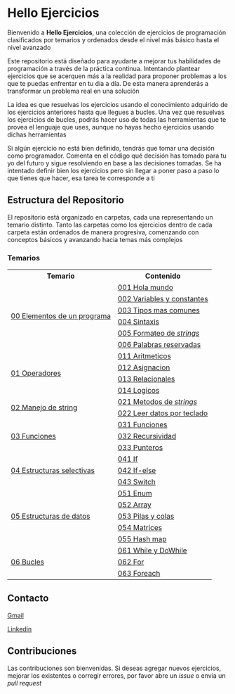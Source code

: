 # Hello Ejercicios

Bienvenido a **Hello Ejercicios**, una colección de ejercicios de programación clasificados por temarios y ordenados desde el nivel más básico hasta el nivel avanzado

Este repositorio está diseñado para ayudarte a mejorar tus habilidades de programación a través de la práctica continua. Intentando plantear ejercicios que se acerquen más a la realidad para proponer problemas a los que te puedas enfrentar en tu día a día. De esta manera aprenderás a transformar un problema real en una solución

La idea es que resuelvas los ejercicios usando el conocimiento adquirido de los ejercicios anteriores hasta que llegues a bucles. Una vez que resuelvas los ejercicios de bucles, podrás hacer uso de todas las herramientas que te provea el lenguaje que uses, aunque no hayas hecho ejercicios usando dichas herramientas

Si algún ejercicio no está bien definido, tendrás que tomar una decisión como programador. Comenta en el código qué decisión has tomado para tu yo del futuro y sigue resolviendo en base a las decisiones tomadas. Se ha intentado definir bien los ejercicios pero sin llegar a poner paso a paso lo que tienes que hacer, esa tarea te corresponde a ti

## Estructura del Repositorio

El repositorio está organizado en carpetas, cada una representando un temario distinto. Tanto las carpetas como los ejercicios dentro de cada carpeta están ordenados de manera progresiva, comenzando con conceptos básicos y avanzando hacia temas más complejos

### Temarios

<table>
  <tr>
    <th>Temario</th>
    <th>Contenido</th>
  </tr>
  <tr>
    <td rowspan="6"><a href="./00%20Elementos%20de%20un%20programa">00 Elementos de un programa</a></td>
    <td><a href="./00%20Elementos%20de%20un%20programa/001%20Hola%20mundo.md">001 Hola mundo</a></td>
  </tr>
  <tr>
    <td><a href="./00%20Elementos%20de%20un%20programa/002%20Variables%20y%20constantes.md">002 Variables y constantes</a></td>
  </tr>
  <tr>
    <td><a href="./00%20Elementos%20de%20un%20programa/003%20Tipos%20mas%20comunes.md">003 Tipos mas comunes</a></td>
  </tr>
  <tr>
    <td><a href="./00%20Elementos%20de%20un%20programa/004%20Sintaxis.md">004 Sintaxis</a></td>
  </tr>
  <tr>
    <td><a href="./00%20Elementos%20de%20un%20programa/005%20Formateo%20de%20strings.md">005 Formateo de <i>strings</i></a></td>
  </tr>
  <tr>
    <td><a href="./00%20Elementos%20de%20un%20programa/006%20Palabras%20reservadas.md">006 Palabras reservadas</a></td>
  </tr>

  <tr>
    <td rowspan="4"><a href="./01%20Operadores">01 Operadores</a></td>
    <td><a href="./01%20Operadores/011%20Aritmeticos.md">011 Aritmeticos</a></td>
  </tr>
  <tr>
    <td><a href="./01%20Operadores/012%20Asignacion.md">012 Asignacion</a></td>
  </tr>
  <tr>
    <td><a href="./01%20Operadores/013%20Relacionales.md">013 Relacionales</a></td>
  </tr>
  <tr>
    <td><a href="./01%20Operadores/014%20Logicos.md">014 Logicos</a></td>
  </tr>

  <tr>
    <td rowspan="2"><a href="./02%20Manejo%20de%20string">02 Manejo de string</a></td>
    <td><a href="./02%20Manejo%20de%20string/021%20Metodos%20de%20string.md">021 Metodos de <i>strings</i></a></td>
  </tr>
  <tr>
    <td><a href="./02%20Manejo%20de%20string/022%20Leer%20datos%20por%20teclado.md">022 Leer datos por teclado</a></td>
  </tr>

  <tr>
    <td rowspan="3"><a href="./03%20Funciones">03 Funciones</a></td>
    <td><a href="./03%20Funciones/031%20Funciones.md">031 Funciones</a></td>
  </tr>
  <tr>
    <td><a href="./03%20Funciones/032%20Recursividad.md">032 Recursividad</a></td>
  </tr>
  <tr>
    <td><a href="./03%20Funciones/033%20Punteros.md">033 Punteros</a></td>
  </tr>

  <tr>
    <td rowspan="3"><a href="./04%20Estructuras%20selectivas">04 Estructuras selectivas</a></td>
    <td><a href="./04%20Estructuras%20selectivas/041%20If.md">041 If</a></td>
  </tr>
  <tr>
    <td><a href="./04%20Estructuras%20selectivas/042%20If-else.md">042 If-else</a></td>
  </tr>
  <tr>
    <td><a href="./04%20Estructuras%20selectivas/043%20Switch.md">043 Switch</a></td>
  </tr>

  <tr>
    <td rowspan="5"><a href="./05%20Estructuras%20de%20datos">05 Estructuras de datos</a></td>
    <td><a href="./05%20Estructuras%20de%20datos/051%20Enum.md">051 Enum</a></td>
  </tr>
  <tr>
    <td><a href="./05%20Estructuras%20de%20datos/052%20Array.md">052 Array</a></td>
  </tr>
  <tr>
    <td><a href="./05%20Estructuras%20de%20datos/053%20Pilas%20y%20colas.md">053 Pilas y colas</a></td>
  </tr>
  <tr>
    <td><a href="./05%20Estructuras%20de%20datos/054%20Matrices.md">054 Matrices</a></td>
  </tr>
  <tr>
    <td><a href="./05%20Estructuras%20de%20datos/055%20Hash%20map.md">055 Hash map</a></td>
  </tr>

  <tr>
    <td rowspan="3"><a href="./06%20Bucles">06 Bucles</a></td>
    <td><a href="./06%20Bucles/061%20While%20y%20DoWhile.md">061 While y DoWhile</a></td>
  </tr>
  <tr>
    <td><a href="./06%20Bucles/062%20For.md">062 For</a></td>
  </tr>
  <tr>
    <td><a href="./06%20Bucles/063%20Foreach.md">063 Foreach</a></td>
  </tr>
</table>

## Contacto
[Gmail](mailto:pablo.romeroarias.main@gmail.com)

[Linkedin](https://www.linkedin.com/in/pablo-romero-arias-425b66197/)

## Contribuciones
Las contribuciones son bienvenidas. Si deseas agregar nuevos ejercicios, mejorar los existentes o corregir errores, por favor abre un _issue_ o envía un _pull request_
